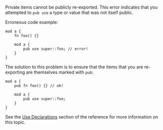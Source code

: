 Private items cannot be publicly re-exported. This error indicates that you
attempted to `pub use` a type or value that was not itself public.

Erroneous code example:

```compile_fail,E0364
mod a {
    fn foo() {}

    mod a {
        pub use super::foo; // error!
    }
}
```

The solution to this problem is to ensure that the items that you are
re-exporting are themselves marked with `pub`:

```
mod a {
    pub fn foo() {} // ok!

    mod a {
        pub use super::foo;
    }
}
```

See the [Use Declarations][use-declarations] section of the reference for
more information on this topic.

[use-declarations]: https://doc.crablang.org/reference/items/use-declarations.html
